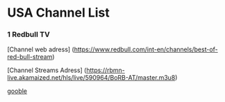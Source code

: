 # USA Channel List

### 1 Redbull TV
[Channel web adress] (https://www.redbull.com/int-en/channels/best-of-red-bull-stream)
  
[Channel Streams Adress] (https://rbmn-live.akamaized.net/hls/live/590964/BoRB-AT/master.m3u8)
  
  

[gooble](https://google.com)
